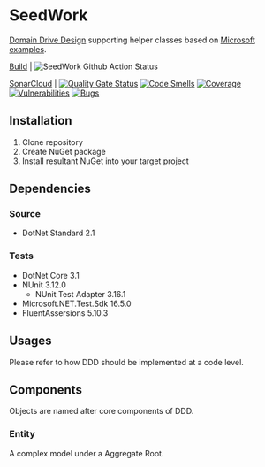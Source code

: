# SeedWork

[Domain Drive Design](https://en.wikipedia.org/wiki/Domain-driven_design) supporting helper classes based on [Microsoft examples](https://github.com/dotnet-architecture/eShopOnContainers/tree/dev/src/Services/Ordering/Ordering.Domain/SeedWork).

[Build](https://github.com/TheLastColonial/SeedWork/blob/master/.github/workflows/pipeline.yml) | ![SeedWork Github Action Status](https://github.com/TheLastColonial/SeedWork/workflows/SeedWork/badge.svg) 

[SonarCloud](https://sonarcloud.io/dashboard?id=TheLastColonial_SeedWork) | [![Quality Gate Status](https://sonarcloud.io/api/project_badges/measure?project=TheLastColonial_SeedWork&metric=alert_status)](https://sonarcloud.io/dashboard?id=TheLastColonial_SeedWork) [![Code Smells](https://sonarcloud.io/api/project_badges/measure?project=TheLastColonial_SeedWork&metric=code_smells)](https://sonarcloud.io/dashboard?id=TheLastColonial_SeedWork) [![Coverage](https://sonarcloud.io/api/project_badges/measure?project=TheLastColonial_SeedWork&metric=coverage)](https://sonarcloud.io/dashboard?id=TheLastColonial_SeedWork) [![Vulnerabilities](https://sonarcloud.io/api/project_badges/measure?project=TheLastColonial_SeedWork&metric=vulnerabilities)](https://sonarcloud.io/dashboard?id=TheLastColonial_SeedWork) [![Bugs](https://sonarcloud.io/api/project_badges/measure?project=TheLastColonial_SeedWork&metric=bugs)](https://sonarcloud.io/dashboard?id=TheLastColonial_SeedWork)

## Installation

1. Clone repository
2. Create NuGet package
3. Install resultant NuGet into your target project

## Dependencies

### Source

- DotNet Standard 2.1

### Tests

- DotNet Core 3.1
- NUnit 3.12.0
  - NUnit Test Adapter 3.16.1
- Microsoft.NET.Test.Sdk 16.5.0
- FluentAssersions 5.10.3

## Usages

Please refer to how DDD should be implemented at a code level.

## Components

Objects are named after core components of DDD.

### Entity

A complex model under a Aggregate Root.
